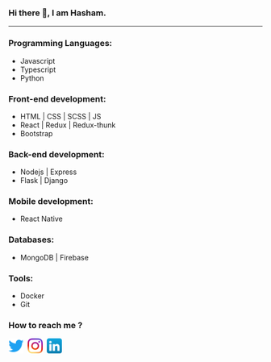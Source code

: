 ### Hi there 👋, I am Hasham.
<hr />

### Programming Languages:
- Javascript
- Typescript
- Python

### Front-end development:
- HTML | CSS | SCSS | JS
- React | Redux | Redux-thunk
- Bootstrap

### Back-end development:
- Nodejs | Express
- Flask | Django

### Mobile development:
- React Native

### Databases:
- MongoDB | Firebase

### Tools:
- Docker
- Git

### How to reach me ?

[<img src="./icons/twitter_icon.png" width="30" height="30">](https://twitter.com/Hasham_681)&nbsp;
[<img src="./icons/ig_icon.png" width="30" height="30">](https://www.instagram.com/hasham_kodersplace/)&nbsp;
[<img src="./icons/linkedin_icon.png" width="30" height="30">](https://www.linkedin.com/in/hashamk/)
